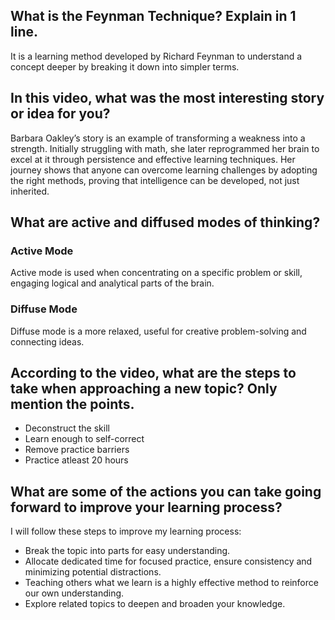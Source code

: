 ##  What is the Feynman Technique? Explain in 1 line.
It is a learning method developed by Richard Feynman to understand a concept deeper by breaking it down into simpler terms. 
## In this video, what was the most interesting story or idea for you?
Barbara Oakley’s story is an example of transforming a weakness into a strength. Initially struggling with math, she later reprogrammed her brain to excel at it through persistence and effective learning techniques. Her journey shows that anyone can overcome learning challenges by adopting the right methods, proving that intelligence can be developed, not just inherited.
## What are active and diffused modes of thinking?
### Active Mode
Active mode is used when concentrating on a specific problem or skill, engaging logical and analytical parts of the brain.
### Diffuse Mode
Diffuse mode is a more relaxed, useful for creative problem-solving and connecting ideas.
## According to the video, what are the steps to take when approaching a new topic? Only mention the points.
* Deconstruct the skill
* Learn enough to self-correct
* Remove practice barriers
* Practice atleast 20 hours
## What are some of the actions you can take going forward to improve your learning process?
I will follow these steps to improve my learning process:
* Break the topic into parts for easy understanding.
* Allocate dedicated time for focused practice, ensure consistency and minimizing potential distractions.
* Teaching others what we learn is a highly effective method to reinforce our own understanding.
* Explore related topics to deepen and broaden your knowledge.
